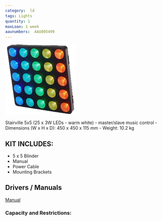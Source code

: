 ```yaml
---
category:  ld
tags: Lights
quantity: 1
maxLoan: 1 week
aaunumbers:  AAU805499
---
```


![5x5 Matrix Blinder](/assets/images/equip/5x5Stairville.png)

Stairville 5x5 (25 x 3W LEDs - warm white) - master/slave music control - Dimensions (W x H x D): 450 x 450 x 115 mm - Weight: 10.2 kg
## KIT INCLUDES:
-  5 x 5 Blinder
- Manual
- Power Cable
- Mounting Brackets

## Drivers / Manuals
[Manual](https://images.thomann.de/pics/atg/atgdata/document/manual/278014_c_278014_v5_en_online.pdf)



### Capacity and Restrictions:
